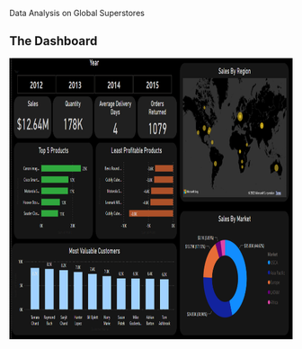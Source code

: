 Data Analysis on Global Superstores


<h2>The Dashboard</h2> 
<img src="https://github.com/VirajBhatPrabhu/Data-Analysis-Projects-in-Power-BI/blob/main/Global%20Superstores%20Buisness%20Insights%20(Project1)/Insights%20-%20Power%20BI%20Desktop%2010-10-2022%2007_50_PM%20(2).png" alt="img1" style="width:700px;height:500px;">
